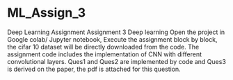 # ML_Assign_3
Deep Learning Assignment
Assignment 3 Deep learning Open the project in Google colab/ Jupyter notebook, Execute the assignment block by block, the cifar 10 dataset will be directly downloaded from the code.
The assignment code includes the implementation of CNN with different convolutional layers. Ques1 and Ques2 are implemented by code and Ques3 is derived on the paper, the pdf is attached for this question.
